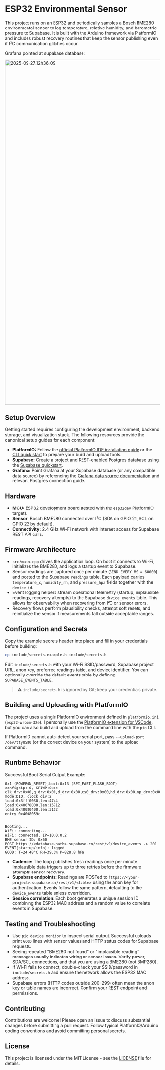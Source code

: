 # ESP32 Environmental Sensor

This project runs on an ESP32 and periodically samples a Bosch BME280 environmental sensor to log temperature, relative humidity, and barometric pressure to Supabase. It is built with the Arduino framework via PlatformIO and includes robust recovery routines that keep the sensor publishing even if I²C communication glitches occur.

Grafana pointed at supabase database:

<img width="1268" height="1123" alt="2025-09-27_12h36_09" src="https://github.com/user-attachments/assets/883bda60-dfb4-4abc-b0ba-9136d26e5e1b" />

## Setup Overview

Getting started requires configuring the development environment, backend storage, and visualization stack. The following
resources provide the canonical setup guides for each component:

- **PlatformIO:** Follow the [official PlatformIO IDE installation guide](https://docs.platformio.org/en/stable/integration/ide/vscode.html)
  or the [CLI quick start](https://docs.platformio.org/en/stable/core/quickstart.html) to prepare your build and upload tools.
- **Supabase:** Create a project and REST-enabled Postgres database using the [Supabase quickstart](https://supabase.com/docs/guides/getting-started/quickstarts).
- **Grafana:** Point Grafana at your Supabase database (or any compatible data source) by referencing the
  [Grafana data source documentation](https://grafana.com/docs/grafana/latest/datasources/) and relevant Postgres connection guide.

## Hardware

- **MCU:** ESP32 development board (tested with the `esp32dev` PlatformIO target).
- **Sensor:** Bosch BME280 connected over I²C (SDA on GPIO 21, SCL on GPIO 22 by default).
- **Connectivity:** 2.4 GHz Wi-Fi network with internet access for Supabase REST API calls.

## Firmware Architecture

- `src/main.cpp` drives the application loop. On boot it connects to Wi-Fi, initializes the BME280, and logs a startup event to Supabase.
- Sensor readings are captured once per minute (`SEND_EVERY_MS = 60000`) and posted to the Supabase `readings` table. Each payload carries `temperature_c`, `humidity_rh`, and `pressure_hpa` fields together with the `device_id`.
- Event logging helpers stream operational telemetry (startup, implausible readings, recovery attempts) to the Supabase `device_events` table. This allows for observability when recovering from I²C or sensor errors.
- Recovery flows perform plausibility checks, attempt soft resets, and reinitialize the sensor if measurements fall outside acceptable ranges.

## Configuration and Secrets

Copy the example secrets header into place and fill in your credentials before building:

```bash
cp include/secrets.example.h include/secrets.h
```

Edit `include/secrets.h` with your Wi-Fi SSID/password, Supabase project URL, anon key, preferred readings table, and device identifier. You can optionally override the default events table by defining `SUPABASE_EVENTS_TABLE`.

> ⚠️ `include/secrets.h` is ignored by Git; keep your credentials private.

## Building and Uploading with PlatformIO

The project uses a single PlatformIO environment defined in `platformio.ini` (`esp32-wroom-32e`). I personally use the [PlatformIO extension for VSCode](https://marketplace.visualstudio.com/items?itemName=platformio.platformio-ide), but you can also build and upload from the command line with the `pio` CLI. 


If PlatformIO cannot auto-detect your serial port, pass `--upload-port /dev/ttyUSB0` (or the correct device on your system) to the upload command.

## Runtime Behavior

Successful Boot Serial Output Example:
```
0x1 (POWERON_RESET),boot:0x13 (SPI_FAST_FLASH_BOOT)
configsip: 0, SPIWP:0xee
clk_drv:0x00,q_drv:0x00,d_drv:0x00,cs0_drv:0x00,hd_drv:0x00,wp_drv:0x00
mode:DIO, clock div:2
load:0x3fff0030,len:4744
load:0x40078000,len:15712
load:0x40080400,len:3152
entry 0x4008059c


Booting...
WiFi: connecting...
WiFi: connected, IP=10.0.0.2
BME sensor ID: 0x60
POST https://<database-path>.supabase.co/rest/v1/device_events -> 201
EVENT[startup/info]: logged
GOOD: T=24.48°C RH=39.1% P=828.8 hPa
```

- **Cadence:** The loop publishes fresh readings once per minute. Implausible data triggers up to three retries before the firmware attempts sensor recovery.
- **Supabase endpoints:** Readings are POSTed to `https://<your-project>.supabase.co/rest/v1/<table>` using the anon key for authentication. Events follow the same pattern, defaulting to the `device_events` table unless overridden.
- **Session correlation:** Each boot generates a unique session ID combining the ESP32 MAC address and a random value to correlate events in Supabase.

## Testing and Troubleshooting

- Use `pio device monitor` to inspect serial output. Successful uploads print `GOOD` lines with sensor values and HTTP status codes for Supabase requests.
- Seeing repeated "BME280 not found" or "implausible reading" messages usually indicates wiring or sensor issues. Verify power, SDA/SCL connections, and that you are using a BME280 (not BMP280).
- If Wi-Fi fails to connect, double-check your SSID/password in `include/secrets.h` and ensure the network allows the ESP32 MAC address.
- Supabase errors (HTTP codes outside 200–299) often mean the anon key or table names are incorrect. Confirm your REST endpoint and permissions.

## Contributing

Contributions are welcome! Please open an issue to discuss substantial changes before submitting a pull request. Follow typical PlatformIO/Arduino coding conventions and avoid committing personal secrets.

## License

This project is licensed under the MIT License - see the [LICENSE](LICENSE) file for details.



